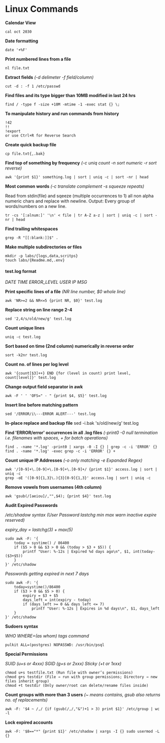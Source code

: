 # Linux Commands

**Calendar View**

```
cal oct 2030
```

**Date formatting**
```
date '+%F'
```

**Print numbered lines from a file**
```
nl file.txt
```

**Extract fields** *(-d delimeter -f field/column)*
```
cut -d : -f 1 /etc/passwd
```

**Find files and its type bigger than 10MB modified in last 24 hrs**
```
find / -type f -size +10M -mtime -1 -exec stat {} \;
```

**To manipulate history and run commands from history**
```
!42
!!
!export
or use Ctrl+R for Reverse Search
```

**Create quick backup file**
```
cp file.txt{,.bak}
```

**Find top of something by frequency** *(-c uniq count -n sort numeric -r sort reverse)*
```
awk '{print $1}' something.log | sort | uniq -c | sort -nr | head 
```

**Most common words** *(-c translate complement -s squeeze repeats)*

Read from stdin(file) and sqeeze (multiple occurrences to 1) all non alpha numeric chars and replace with newline. Output: Every group of words/numbers on a new line. 
```
tr -cs '[:alnum:]' '\n' < file | tr A-Z a-z | sort | uniq -c | sort -nr | head
```

**Find trailing whitespaces**
```
grep -R "[[:blank:]]$" .
```

**Make multiple subdirectories or files**
```
mkdir -p labs/{logs,data,scritps}
touch labs/{Readme.md,.env}
```



#### test.log format
*DATE TIME ERROR_LEVEL USER IP MSG*

**Print specific lines of a file** *(NR line number, $0 whole line)*
```
awk 'NR>=2 && NR<=5 {print NR, $0}' test.log
```

**Replace string on line range 2-4**
```
sed '2,4/s/old/new/g' test.log
```

**Count unique lines**
```
uniq -c test.log
```

**Sort based on time (2nd column) numerically in reverse order**
```
sort -k2nr test.log
```

**Count no. of lines per log level**
```
awk '{count[$3]++} END {for (level in count) print level, count[level]}' test.log
```

**Change output field separator in awk**
```
awk -F ' ' 'OFS=" - " {print $4, $5}' test.log
```

**Insert line before matching pattern**
```
sed '/ERROR/i\---ERROR ALERT---' test.log
```

**In-place replace and backup file**
sed -i.bak 's/old/new/g' test.log

**Find 'ERROR/error' occurrences in all .log files** *(-print0 -0 null termination i.e. filenames with spaces, + for batch operations)*
```
find . -name '*.log' -print0 | xargs -0 -I {} | grep -c -i 'ERROR' {}
find . -name '*.log' -exec grep -c -i 'ERROR' {} +
```

**Count unique IP Addresses** *(-o only matching -e Expanded Regex)*
```
awk '/[0-9]+\.[0-9]+\.[0-9]+\.[0-9]+/ {print $1}' access.log | sort | uniq -c
grep -oE '([0-9]{1,3}\.){3}[0-9]{1,3}' access.log | sort | uniq -c
```

**Remove vowels from usernames (4th column)** 
```
awk 'gsub(/[aeiou]/,"",$4); {print $4}' test.log
```

**Audit Expired Passwords**

*/etc/shadow syntax (User Password lastchg min max warn inactive expire reserved)*

*expiry_day = lastchg(3) + max(5)*
```
sudo awk -F: '{
    today = systime() / 86400
    if ($5 > 0 && $3 > 0 && (today > $3 + $5)) {
        printf "User: %-12s | Expired %d days ago\n", $1, int(today-($3+$5))
    }
}' /etc/shadow
```

*Passwords getting expired in next 7 days*
```
sudo awk -F: '{
    today=systime()/86400
    if ($3 > 0 && $5 > 0) {
        expiry = $3 + $5
        days_left = int(expiry - today)
        if (days_left >= 0 && days_left <= 7) 
            printf "User: %-12s | Expires in %d days\n", $1, days_left
    }
}' /etc/shadow
```

**Sudoers syntax**

*WHO WHERE=(as whom) tags command*
```
pulkit ALL=(postgres) NOPASSWD: /usr/bin/psql
```

**Special Permissions**

*SUID (u+s or 4xxx) SGID (g+s or 2xxx) Sticky (+t or 1xxx)*
```
chmod u+s testfile.txt (Run file with owner’s permissions)
chmod g+s testdir (File → run with group permissions; Directory → new files inherit group)
chmod +t testdir (Only owner/root can delete/rename files inside)
```

**Count groups with more than 3 users** *(~ means contains, gsub also returns no. of replacements)*
```
awk -F: '$4 ~ /,/ {if (gsub(/,/,"&")+1 > 3) print $1}' /etc/group | wc -l
```

**Lock expired accounts**
```
awk -F: '$8=="*" {print $1}' /etc/shadow | xargs -I {} sudo usermod -L {}
```